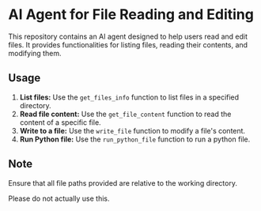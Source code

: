 # AI Agent for File Reading and Editing

This repository contains an AI agent designed to help users read and edit files. It provides functionalities for listing files, reading their contents, and modifying them.

## Usage

1.  **List files:** Use the `get_files_info` function to list files in a specified directory.
2.  **Read file content:** Use the `get_file_content` function to read the content of a specific file.
3.  **Write to a file:** Use the `write_file` function to modify a file's content.
4.  **Run Python file:** Use the `run_python_file` function to run a python file.

## Note

Ensure that all file paths provided are relative to the working directory.

Please do not actually use this.
